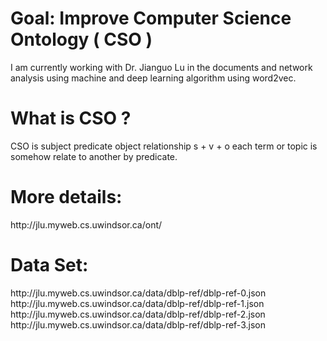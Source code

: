 <h1>Goal: Improve Computer Science Ontology ( CSO )</h1>

<p>I am currently working with Dr. Jianguo Lu in the documents and network analysis using machine and deep learning algorithm using word2vec.</p>

<h1>What is CSO ?</h1>

<p>CSO is subject predicate object relationship s + v + o each term or topic is somehow relate to another by predicate.</p>

<h1>More details:</h1>

<p>http://jlu.myweb.cs.uwindsor.ca/ont/</p>

<h1>Data Set:</h1>
<p>
http://jlu.myweb.cs.uwindsor.ca/data/dblp-ref/dblp-ref-0.json
http://jlu.myweb.cs.uwindsor.ca/data/dblp-ref/dblp-ref-1.json
http://jlu.myweb.cs.uwindsor.ca/data/dblp-ref/dblp-ref-2.json
http://jlu.myweb.cs.uwindsor.ca/data/dblp-ref/dblp-ref-3.json
 </p>
